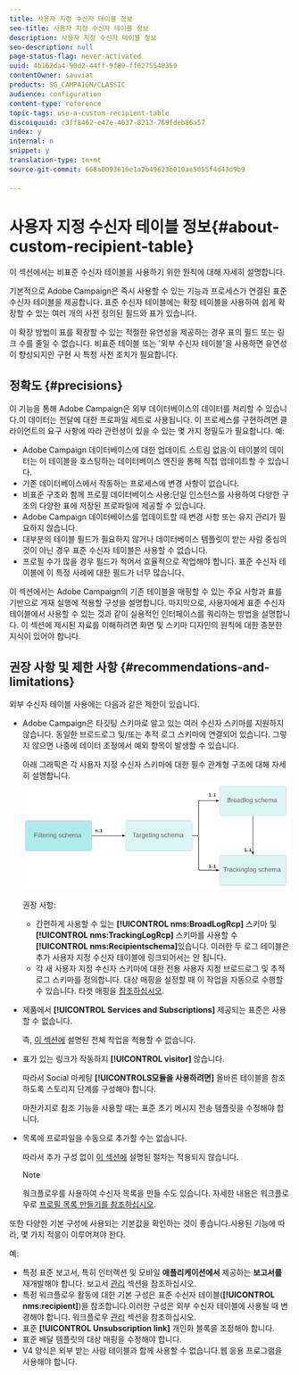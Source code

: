 ```yaml
---
title: 사용자 지정 수신자 테이블 정보
seo-title: 사용자 지정 수신자 테이블 정보
description: 사용자 지정 수신자 테이블 정보
seo-description: null
page-status-flag: never-activated
uuid: 4b162da4-90d2-44ff-9f89-ff0275540359
contentOwner: sauviat
products: SG_CAMPAIGN/CLASSIC
audience: configuration
content-type: reference
topic-tags: use-a-custom-recipient-table
discoiquuid: c3ff8462-e47e-4637-8213-769fdeb86a57
index: y
internal: n
snippet: y
translation-type: tm+mt
source-git-commit: 668a0093616e1a2b49623b010ae5055f4d43d9b9

---
```



# 사용자 지정 수신자 테이블 정보{#about-custom-recipient-table}

이 섹션에서는 비표준 수신자 테이블을 사용하기 위한 원칙에 대해 자세히 설명합니다.

기본적으로 Adobe Campaign은 즉시 사용할 수 있는 기능과 프로세스가 연결된 표준 수신자 테이블을 제공합니다. 표준 수신자 테이블에는 확장 테이블을 사용하여 쉽게 확장할 수 있는 여러 개의 사전 정의된 필드와 표가 있습니다.

이 확장 방법이 표를 확장할 수 있는 적절한 유연성을 제공하는 경우 표의 필드 또는 링크 수를 줄일 수 없습니다. 비표준 테이블 또는 &#39;외부 수신자 테이블&#39;을 사용하면 유연성이 향상되지만 구현 시 특정 사전 조치가 필요합니다.

## 정확도 {#precisions}

이 기능을 통해 Adobe Campaign은 외부 데이터베이스의 데이터를 처리할 수 있습니다.이 데이터는 전달에 대한 프로파일 세트로 사용됩니다. 이 프로세스를 구현하려면 클라이언트의 요구 사항에 따라 관련성이 있을 수 있는 몇 가지 정밀도가 필요합니다. 예:

* Adobe Campaign 데이터베이스에 대한 업데이트 스트림 없음:이 테이블의 데이터는 이 테이블을 호스팅하는 데이터베이스 엔진을 통해 직접 업데이트할 수 있습니다.
* 기존 데이터베이스에서 작동하는 프로세스에 변경 사항이 없습니다.
* 비표준 구조와 함께 프로필 데이터베이스 사용:단일 인스턴스를 사용하여 다양한 구조의 다양한 표에 저장된 프로파일에 제공할 수 있습니다.
* Adobe Campaign 데이터베이스를 업데이트할 때 변경 사항 또는 유지 관리가 필요하지 않습니다.
* 대부분의 테이블 필드가 필요하지 않거나 데이터베이스 템플릿이 받는 사람 중심의 것이 아닌 경우 표준 수신자 테이블은 사용할 수 없습니다.
* 프로필 수가 많을 경우 필드가 적어서 효율적으로 작업해야 합니다. 표준 수신자 테이블에 이 특정 사례에 대한 필드가 너무 많습니다.

이 섹션에서는 Adobe Campaign의 기존 테이블을 매핑할 수 있는 주요 사항과 표를 기반으로 게재 실행에 적용할 구성을 설명합니다. 마지막으로, 사용자에게 표준 수신자 테이블에서 사용할 수 있는 것과 같이 실용적인 인터페이스를 쿼리하는 방법을 설명합니다. 이 섹션에 제시된 자료를 이해하려면 화면 및 스키마 디자인의 원칙에 대한 충분한 지식이 있어야 합니다.

## 권장 사항 및 제한 사항 {#recommendations-and-limitations}

외부 수신자 테이블 사용에는 다음과 같은 제한이 있습니다.

* Adobe Campaign은 타깃팅 스키마로 알고 있는 여러 수신자 스키마를 지원하지 않습니다. 동일한 브로드로그 및/또는 추적 로그 스키마에 연결되어 있습니다. 그렇지 않으면 나중에 데이터 조정에서 예외 항목이 발생할 수 있습니다.

   아래 그래픽은 각 사용자 지정 수신자 스키마에 대한 필수 관계형 구조에 대해 자세히 설명합니다.
   ![](assets/custom_recipient_limitation.png)

   권장 사항:

   * 간편하게 사용할 수 있는 **[!UICONTROL nms:BroadLogRcp]** 스키마 및 **[!UICONTROL nms:TrackingLogRcp]** 스키마를 사용할 수 **[!UICONTROL nms:Recipientschema]**&#x200B;있습니다. 이러한 두 로그 테이블은 추가 사용자 지정 수신자 테이블에 링크되어서는 안 됩니다.
   * 각 새 사용자 지정 수신자 스키마에 대한 전용 사용자 지정 브로드로그 및 추적 로그 스키마를 정의합니다. 대상 매핑을 설정할 때 이 작업을 자동으로 수행할 수 있습니다. 타겟 매핑을 [참조하십시오](../../configuration/using/target-mapping.md).

* 제품에서 **[!UICONTROL Services and Subscriptions]** 제공되는 표준은 사용할 수 없습니다.

   즉, [이 섹션에](../../delivery/using/managing-subscriptions.md) 설명된 전체 작업을 적용할 수 없습니다.

* 표가 있는 링크가 작동하지 **[!UICONTROL visitor]** 않습니다.

   따라서 Social 마케팅 **[!UICONTROLS모듈을 사용하려면]** 올바른 테이블을 참조하도록 스토리지 단계를 구성해야 합니다.

   마찬가지로 참조 기능을 사용할 때는 표준 초기 메시지 전송 템플릿을 수정해야 합니다.

* 목록에 프로파일을 수동으로 추가할 수는 없습니다.

   따라서 추가 구성 없이 [이 섹션에](../../platform/using/creating-and-managing-lists.md) 설명된 절차는 적용되지 않습니다.

   >[!NOTE]
   >
   >워크플로우를 사용하여 수신자 목록을 만들 수도 있습니다. 자세한 내용은 워크플로우로 [프로필 목록 만들기를 참조하십시오](../../configuration/using/creating-a-profile-list-with-a-workflow.md).

또한 다양한 기본 구성에 사용되는 기본값을 확인하는 것이 좋습니다.사용된 기능에 따라, 몇 가지 적응이 이루어져야 한다.

예:

* 특정 표준 보고서, 특히 인터랙션 및 모바일 **애플리케이션에서** 제공하는 **보고서를** 재개발해야 합니다. 보고서 [관리](../../configuration/using/managing-reports.md) 섹션을 참조하십시오.
* 특정 워크플로우 활동에 대한 기본 구성은 표준 수신자 테이블(**[!UICONTROL nms:recipient]**)을 참조합니다.이러한 구성은 외부 수신자 테이블에 사용될 때 변경해야 합니다. 워크플로우 [관리](../../configuration/using/managing-workflows.md) 섹션을 참조하십시오.
* 표준 **[!UICONTROL Unsubscription link]** 개인화 블록을 조정해야 합니다.
* 표준 배달 템플릿의 대상 매핑을 수정해야 합니다.
* V4 양식은 외부 받는 사람 테이블과 함께 사용할 수 없습니다.웹 응용 프로그램을 사용해야 합니다.

